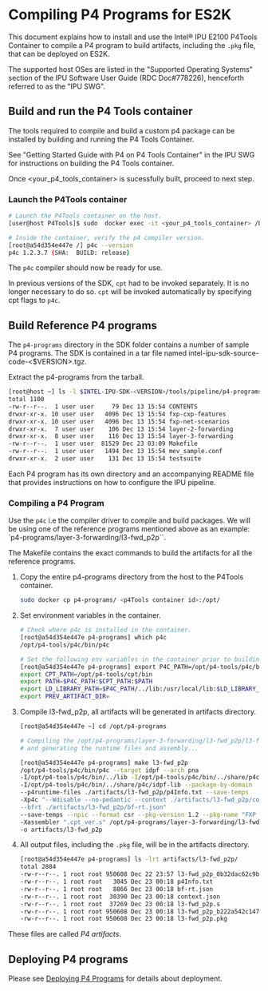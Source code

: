 # Compiling P4 Programs for ES2K

This document explains how to install and use the Intel&reg; IPU E2100 P4Tools
Container to compile a P4 program to build artifacts, including the `.pkg`
file, that can be deployed on ES2K.

The supported host OSes are listed in the "Supported Operating Systems"
section of the IPU Software User Guide (RDC Doc#778226), henceforth referred to
as the "IPU SWG".

## Build and run the P4 Tools container

The tools required to compile and build a custom p4 package
can be installed by building and running the P4 Tools Container.

See "Getting Started Guide with P4 on P4 Tools Container" in the
IPU SWG for instructions on building the P4 Tools container.

Once <your_p4_tools_container> is sucessfully built, proceed to next step.

### Launch the P4Tools container

```bash
# Launch the P4Tools container on the host.
[user@host P4Tools]$ sudo  docker exec -it <your_p4_tools_container> /bin/bash

# Inside the container, verify the p4 compiler version.
[root@a54d354e447e /] p4c --version
p4c 1.2.3.7 (SHA:  BUILD: release)
```

The `p4c` compiler should now be ready for use.

In previous versions of the SDK, `cpt` had to be invoked separately.
It is no longer necessary to do so.
`cpt` will be invoked automatically by specifying cpt flags to `p4c`.

## Build Reference P4 programs

The `p4-programs` directory in the SDK folder contains a number of sample P4
programs. The SDK is contained in a tar file named
intel-ipu-sdk-source-code-<$VERSION>.tgz.

Extract the p4-programs from the tarball.

```bash
[root@host ~] ls -l $INTEL-IPU-SDK-<VERSION>/tools/pipeline/p4-programs
total 1100
-rw-r--r--.  1 user user     79 Dec 13 15:54 CONTENTS
drwxr-xr-x. 10 user user   4096 Dec 13 15:54 fxp-cxp-features
drwxr-xr-x. 10 user user   4096 Dec 13 15:54 fxp-net-scenarios
drwxr-xr-x.  7 user user    106 Dec 13 15:54 layer-2-forwarding
drwxr-xr-x.  8 user user    116 Dec 13 15:54 layer-3-forwarding
-rw-r--r--.  1 user user  81529 Dec 23 03:09 Makefile
-rw-r--r--.  1 user user   1494 Dec 13 15:54 mev_sample.conf
drwxr-xr-x.  2 user user    131 Dec 13 15:54 testsuite
```

Each P4 program has its own directory and an accompanying README file that
provides instructions on how to configure the IPU pipeline.

### Compiling a P4 Program

Use the `p4c` i.e the compiler driver to compile and build packages.
We will be using one of the reference programs mentioned above as an
example: `p4-programs/layer-3-forwarding/l3-fwd_p2p``.

The Makefile contains the exact commands to build the artifacts
for all the reference programs.

1. Copy the entire p4-programs directory from the host to the P4Tools
   container.

   ```bash
   sudo docker cp p4-programs/ <p4Tools container id>:/opt/
   ```

2. Set environment variables in the container.

   ```bash
   # Check where p4c is installed in the container.
   [root@a54d354e447e p4-programs] which p4c
   /opt/p4-tools/p4c/bin/p4c
   
   # Set the following env variables in the container prior to building
   [root@a54d354e447e p4-programs] export P4C_PATH=/opt/p4-tools/p4c/bin
   export CPT_PATH=/opt/p4-tools/cpt/bin
   export PATH=$P4C_PATH:$CPT_PATH:$PATH
   export LD_LIBRARY_PATH=$P4C_PATH/../lib:/usr/local/lib:$LD_LIBRARY_PATH
   export PREV_ARTIFACT_DIR=
   ```

3. Compile l3-fwd_p2p,  all artifacts will be generated in artifacts directory.

    ```bash
   [root@a54d354e447e ~] cd /opt/p4-programs
   
   # Compiling the /opt/p4-programs/layer-3-forwarding/l3-fwd_p2p/l3-fwd_p2p.p4
   # and generating the runtime files and assembly...

   [root@a54d354e447e p4-programs] make l3-fwd_p2p
    /opt/p4-tools/p4c/bin/p4c --target idpf --arch pna
    -I/opt/p4-tools/p4c/bin/../lib -I/opt/p4-tools/p4c/bin/../share/p4c/p4include
    -I/opt/p4-tools/p4c/bin/../share/p4c/idpf-lib --package-by-domain
    --p4runtime-files ./artifacts/l3-fwd_p2p/p4Info.txt --save-temps 
    -Xp4c "--Wdisable --no-pedantic --context ./artifacts/l3-fwd_p2p/context.json
    --bfrt ./artifacts/l3-fwd_p2p/bf-rt.json"
    --save-temps --npic --format csr --pkg-version 1.2 --pkg-name "FXP Package"
    -Xassembler ".cpt_ver.s" /opt/p4-programs/layer-3-forwarding/l3-fwd_p2p/l3-fwd_p2p.p4
    -o artifacts/l3-fwd_p2p
   ```

4. All output files, including the `.pkg` file, will be in the artifacts
   directory.

   ```bash
   [root@a54d354e447e p4-programs] ls -lrt artifacts/l3-fwd_p2p/
   total 2884
   -rw-r--r--. 1 root root 950608 Dec 22 23:57 l3-fwd_p2p_0b32dac62c9b4c18b3213e04a6bb8c5b.pkgo
   -rw-r--r--. 1 root root   3045 Dec 23 00:18 p4Info.txt
   -rw-r--r--. 1 root root   8866 Dec 23 00:18 bf-rt.json
   -rw-r--r--. 1 root root  30390 Dec 23 00:18 context.json
   -rw-r--r--. 1 root root  37269 Dec 23 00:18 l3-fwd_p2p.s
   -rw-r--r--. 1 root root 950608 Dec 23 00:18 l3-fwd_p2p_b222a542c1474685bd70a36994d16101.pkgo
   -rw-r--r--. 1 root root 950608 Dec 23 00:18 l3-fwd_p2p.pkg
   ```

 These files are called _P4 artifacts_.

## Deploying P4 programs

Please see [Deploying P4 Programs](deploying-p4-programs.md)
for details about deployment.
